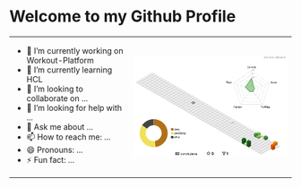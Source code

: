 # Welcome to my Github Profile

<!--
**ruanfreits/ruanfreits** is a ✨ _special_ ✨ repository because its `README.md` (this file) appears on your GitHub profile.

Here are some ideas to get you started:
-->
<table>
  <tr>
    <td>
      <ul>
        <li>🔭 I’m currently working on Workout-Platform</li>
        <li>🌱 I’m currently learning HCL</li>
        <li>👯 I’m looking to collaborate on ...</li>
        <li>🤔 I’m looking for help with ...</li>
        <li>💬 Ask me about ...</li>
        <li>📫 How to reach me: ...</li>
        <li>😄 Pronouns: ...</li>
        <li>⚡ Fun fact: ...</li>
      </ul>
    </td>
    <td>
      <img src="./profile-3d-contrib/profile-season-animate.svg" width="600" alt="3D Contribution Graph" />
    </td>
  </tr>
</table>
